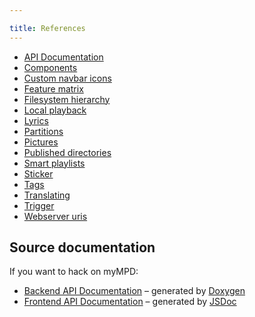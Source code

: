 ```yaml
---

title: References
---
```


- [API Documentation](references/api/)
- [Components](references/components)
- [Custom navbar icons](references/custom-navbar-icons)
- [Feature matrix](references/feature-matrix)
- [Filesystem hierarchy](references/filesystem-hierarchy)
- [Local playback](references/local-playback)
- [Lyrics](references/lyrics)
- [Partitions](references/partitions)
- [Pictures](references/pictures)
- [Published directories](references/published-directories)
- [Smart playlists](references/smart-playlists)
- [Sticker](references/sticker)
- [Tags](references/tags)
- [Translating](references/translating)
- [Trigger](references/trigger)
- [Webserver uris](references/webserver-uris)

## Source documentation

If you want to hack on myMPD:

- [Backend API Documentation](/doxygen/html/index.html) &ndash; generated by [Doxygen](https://www.doxygen.nl/)
- [Frontend API Documentation](/jsdoc/index.html) &ndash; generated by [JSDoc](https://jsdoc.app/)
